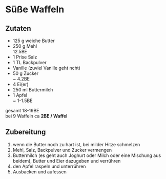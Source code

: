 # Süße Waffeln

## Zutaten

* 125 g	weiche Butter
* 250 g	Mehl<br/> 12.5BE
* 1 Prise Salz
* 1 TL	Backpulver
* Vanille (zuviel Vanille geht ncht)
* 50 g	Zucker<br/> ~ 4.2BE
* 4	Ei(er)
* 250 ml	Buttermilch
* 1 Apfel<br/> ~ 1-1.5BE

gesamt 18-19BE<br/>
bei 9 Waffeln ca **2BE / Waffel**

## Zubereitung

1. wenn die Butter noch zu hart ist, bei milder Hitze schmelzen
2. Mehl, Salz, Backpulver und Zucker vermengen
3. Buttermilch (es geht auch Joghurt oder Milch oder eine Mischung aus beidem), Butter und Eier dazugeben und verrühren
3. den Apfel raspeln und unterrühren
4. Ausbacken und aufessen
